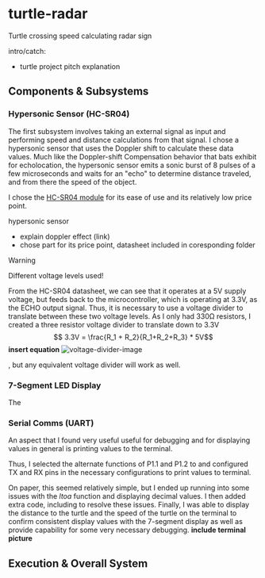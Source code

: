 # turtle-radar
Turtle crossing speed calculating radar sign

intro/catch: 
- turtle project pitch explanation

## Components & Subsystems

### Hypersonic Sensor (HC-SR04)
The first subsystem involves taking an external signal as input and performing speed and distance calculations from that signal. I chose a hypersonic sensor that uses the Doppler shift to calculate these data values. Much like the Doppler-shift Compensation behavior that bats exhibit for echolocation, the hypersonic sensor emits a sonic burst of 8 pulses of a few microseconds and waits for an "echo" to determine distance traveled, and from there the speed of the object.

I chose the [HC-SR04 module](https://cdn.sparkfun.com/datasheets/Sensors/Proximity/HCSR04.pdf) for its ease of use and its relatively low price point. 

hypersonic sensor
- explain doppler effect (link)
- chose part for its price point, datasheet included in coresponding folder

> [!WARNING]
> Different voltage levels used!

From the HC-SR04 datasheet, we can see that it operates at a 5V supply voltage, but feeds back to the microcontroller, which is operating at 3.3V, as the ECHO output signal. Thus, it is necessary to use a voltage divider to translate between these two voltage levels. 
As I only had 330Ω resistors, I created a three resistor voltage divider to translate down to 3.3V
$$ 3.3V = \frac{R_1 + R_2}{R_1+R_2+R_3} * 5V$$
**insert equation**
![voltage-divider-image](https://github.com/dingding-ye/turtle-radar/Images/94885006/69ea2e6c-c193-4cf3-bb11-3c4b6123b7e8)


, but any equivalent voltage divider will work as well.

### 7-Segment LED Display
The 

### Serial Comms (UART)
An aspect that I found very useful useful for debugging and for displaying values in general is printing values to the terminal.

Thus, I selected the alternate functions of P1.1 and P1.2 to 
and configured TX and RX pins in the necessary configurations to print values to terminal.

On paper, this seemed relatively simple, but I ended up running into some issues with the *ltoa* function and displaying decimal values. I then added extra code, including 
to resolve these issues.
Finally, I was able to display the distance to the turtle and the speed of the turtle on the terminal to confirm consistent display values with the 7-segment display as well as provide capability for some very necessary debugging.
**include terminal picture**

## Execution & Overall System


